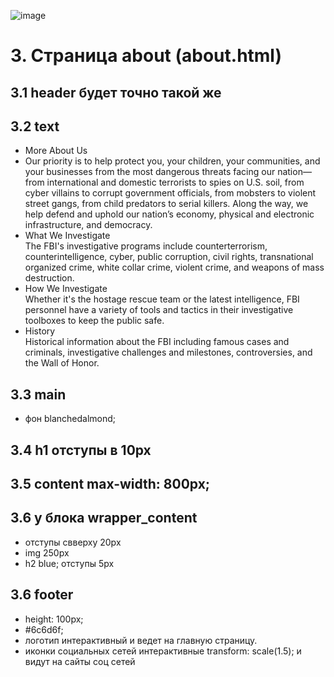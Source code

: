 ![image](https://user-images.githubusercontent.com/113675674/195984240-579f9025-1749-4859-b696-c85bb0577fda.png)

# 3. Страница about (about.html)  
## 3.1 header будет точно такой же  
## 3.2 text
- More About Us  
- Our priority is to help protect you, your children, your communities, and your businesses from the most dangerous threats facing our nation—from international and domestic terrorists to spies on U.S. soil, from cyber villains to corrupt government officials, from mobsters to violent street gangs, from child predators to serial killers. Along the way, we help defend and uphold our nation’s economy, physical and electronic infrastructure, and democracy.   
- What We Investigate  
The FBI's investigative programs include counterterrorism, counterintelligence, cyber, public corruption, civil rights, transnational organized crime, white collar crime, violent crime, and weapons of mass destruction.  
- How We Investigate  
Whether it's the hostage rescue team or the latest intelligence, FBI personnel have a variety of tools and tactics in their investigative toolboxes to keep the public safe.  
- History  
Historical information about the FBI including famous cases and criminals, investigative challenges and milestones, controversies, and the Wall of Honor.  

## 3.3 main  
- фон blanchedalmond;  
## 3.4 h1 отступы в 10px  
## 3.5 content max-width: 800px;  
## 3.6 у блока wrapper_content  
- отступы свверху 20px  
- img 250px  
- h2 blue; отступы 5px   
## 3.6 footer  
- height: 100px;  
- #6c6d6f;  
- логотип интерактивный и ведет на главную страницу.  
- иконки социальных сетей интерактивные transform: scale(1.5); и видут на сайты соц сетей
